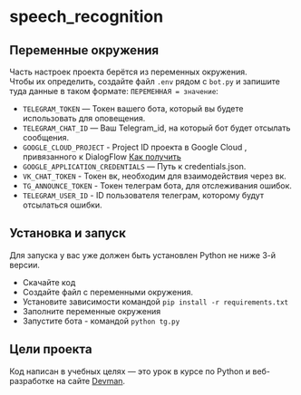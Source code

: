 # speech_recognition
 
## Переменные окружения

Часть настроек проекта берётся из переменных окружения.  
Чтобы их определить, создайте файл `.env` рядом с `bot.py` и запишите туда данные в таком формате: `ПЕРЕМЕННАЯ = значение`:  

- `TELEGRAM_TOKEN` — Токен вашего бота, который вы будете использовать для оповещения.  
- `TELEGRAM_CHAT_ID` — Ваш Telegram_id, на который бот будет отсылать сообщения.
- `GOOGLE_CLOUD_PROJECT` - Project ID проекта в Google Cloud , привязанного к DialogFlow [Как получить](https://cloud.google.com/dialogflow/es/docs/quick/setup)
- `GOOGLE_APPLICATION_CREDENTIALS` — Путь к credentials.json.
- `VK_CHAT_TOKEN` - Токен вк, необходим для взаимодействия через вк.
- `TG_ANNOUNCE_TOKEN` - Токен телеграм бота, для отслеживания ошибок.
- `TELEGRAM_USER_ID` - ID пользователя телеграм, которому будут отсылаться ошибки.


## Установка и запуск
Для запуска у вас уже должен быть установлен Python не ниже 3-й версии.  

- Скачайте код
- Создайте файл с переменными окружения.
- Установите зависимости командой `pip install -r requirements.txt`
- Заполните переменные окружения
- Запустите бота - командой `python tg.py`


## Цели проекта

Код написан в учебных целях — это урок в курсе по Python и веб-разработке на сайте [Devman](https://dvmn.org).
